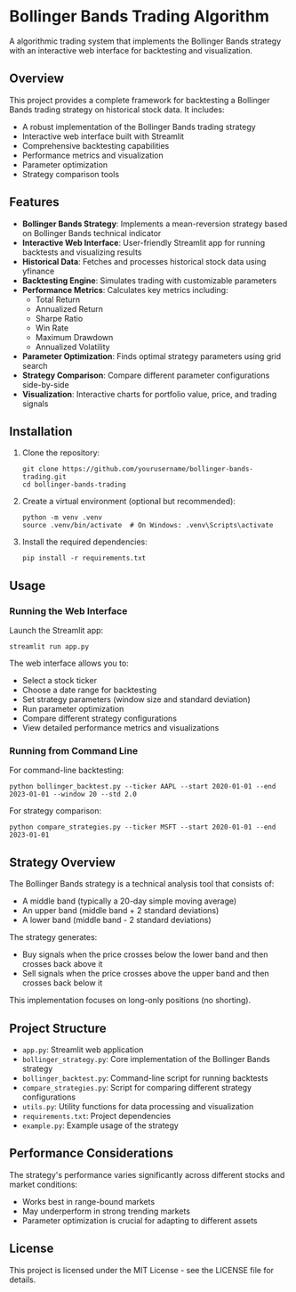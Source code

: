 # Bollinger Bands Trading Algorithm

A algorithmic trading system that implements the Bollinger Bands strategy with an interactive web interface for backtesting and visualization.

## Overview

This project provides a complete framework for backtesting a Bollinger Bands trading strategy on historical stock data. It includes:

- A robust implementation of the Bollinger Bands trading strategy
- Interactive web interface built with Streamlit
- Comprehensive backtesting capabilities
- Performance metrics and visualization
- Parameter optimization
- Strategy comparison tools

## Features

- **Bollinger Bands Strategy**: Implements a mean-reversion strategy based on Bollinger Bands technical indicator
- **Interactive Web Interface**: User-friendly Streamlit app for running backtests and visualizing results
- **Historical Data**: Fetches and processes historical stock data using yfinance
- **Backtesting Engine**: Simulates trading with customizable parameters
- **Performance Metrics**: Calculates key metrics including:
  - Total Return
  - Annualized Return
  - Sharpe Ratio
  - Win Rate
  - Maximum Drawdown
  - Annualized Volatility
- **Parameter Optimization**: Finds optimal strategy parameters using grid search
- **Strategy Comparison**: Compare different parameter configurations side-by-side
- **Visualization**: Interactive charts for portfolio value, price, and trading signals

## Installation

1. Clone the repository:
   ```
   git clone https://github.com/yourusername/bollinger-bands-trading.git
   cd bollinger-bands-trading
   ```

2. Create a virtual environment (optional but recommended):
   ```
   python -m venv .venv
   source .venv/bin/activate  # On Windows: .venv\Scripts\activate
   ```

3. Install the required dependencies:
   ```
   pip install -r requirements.txt
   ```

## Usage

### Running the Web Interface

Launch the Streamlit app:
```
streamlit run app.py
```

The web interface allows you to:
- Select a stock ticker
- Choose a date range for backtesting
- Set strategy parameters (window size and standard deviation)
- Run parameter optimization
- Compare different strategy configurations
- View detailed performance metrics and visualizations

### Running from Command Line

For command-line backtesting:
```
python bollinger_backtest.py --ticker AAPL --start 2020-01-01 --end 2023-01-01 --window 20 --std 2.0
```

For strategy comparison:
```
python compare_strategies.py --ticker MSFT --start 2020-01-01 --end 2023-01-01
```

## Strategy Overview

The Bollinger Bands strategy is a technical analysis tool that consists of:
- A middle band (typically a 20-day simple moving average)
- An upper band (middle band + 2 standard deviations)
- A lower band (middle band - 2 standard deviations)

The strategy generates:
- Buy signals when the price crosses below the lower band and then crosses back above it
- Sell signals when the price crosses above the upper band and then crosses back below it

This implementation focuses on long-only positions (no shorting).

## Project Structure

- `app.py`: Streamlit web application
- `bollinger_strategy.py`: Core implementation of the Bollinger Bands strategy
- `bollinger_backtest.py`: Command-line script for running backtests
- `compare_strategies.py`: Script for comparing different strategy configurations
- `utils.py`: Utility functions for data processing and visualization
- `requirements.txt`: Project dependencies
- `example.py`: Example usage of the strategy

## Performance Considerations

The strategy's performance varies significantly across different stocks and market conditions:
- Works best in range-bound markets
- May underperform in strong trending markets
- Parameter optimization is crucial for adapting to different assets

## License

This project is licensed under the MIT License - see the LICENSE file for details.
